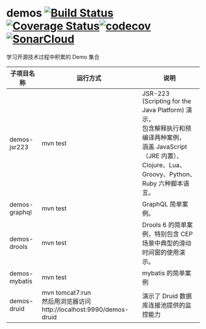 # demos [![Build Status](https://travis-ci.org/han-feng/demos.svg?branch=master)](https://travis-ci.org/han-feng/demos) [![Coverage Status](https://coveralls.io/repos/han-feng/demos/badge.png?branch=master)](https://coveralls.io/r/han-feng/demos?branch=master)[![codecov](https://codecov.io/gh/han-feng/demos/branch/master/graph/badge.svg)](https://codecov.io/gh/han-feng/demos)[![SonarCloud](https://sonarcloud.io/api/project_badges/measure?project=demos%3Ademos&metric=alert_status)](https://sonarcloud.io/dashboard?id=demos%3Ademos)

学习开源技术过程中积累的 Demo 集合

| 子项目名称    | 运行方式                                                                | 说明                                                                                                                                                                     |
| ------------- | ----------------------------------------------------------------------- | ------------------------------------------------------------------------------------------------------------------------------------------------------------------------ |
| demos-jsr223  | mvn test                                                                | JSR-223 (Scripting for the Java Platform) 演示， <br> 包含解释执行和预编译两种案例， <br> 涵盖 JavaScript（JRE 内置）、Clojure、Lua、Groovy、Python、Ruby 六种脚本语言。 |
| demos-graphql | mvn test                                                                | GraphQL 简单案例。                                                                                                                                                       |
| demos-drools  | mvn test                                                                | Drools 6 的简单案例，特别包含 CEP 场景中典型的滑动时间窗的使用演示。                                                                                                     |
| demos-mybatis | mvn test                                                                | mybatis 的简单案例                                                                                                                                                       |
| demos-druid   | mvn tomcat7:run <br> 然后用浏览器访问 http://localhost:9990/demos-druid | 演示了 Druid 数据库连接池提供的监控能力                                                                                                                                  |
